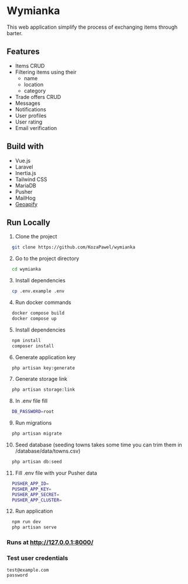 # Wymianka

This web application simplify the process of exchanging items through barter.

## Features

-   Items CRUD
-   Filtering items using their
    -   name
    -   location
    -   category
-   Trade offers CRUD
-   Messages
-   Notifications
-   User profiles
-   User rating
-   Email verification

## Build with

-   Vue.js
-   Laravel
-   Inertia.js
-   Tailwind CSS
-   MariaDB
-   Pusher
-   MailHog
-   [Geoapify](https://www.geoapify.com/download-all-the-cities-towns-villages/)

## Run Locally

1. Clone the project

```bash
  git clone https://github.com/KozaPawel/wymianka
```

2. Go to the project directory

```bash
  cd wymianka
```

3. Install dependencies

```bash
  cp .env.example .env
```

4. Run docker commands

```bash
  docker compose build
  docker compose up
```

5. Install dependencies

```bash
  npm install
  composer install
```

6. Generate application key

```bash
  php artisan key:generate
```

7. Generate storage link

```bash
  php artisan storage:link
```

8. In .env file fill

```bash
  DB_PASSWORD=root
```

9. Run migrations

```bash
  php artisan migrate
```

10. Seed database (seeding towns takes some time you can trim them in /database/data/towns.csv)

```bash
  php artisan db:seed
```

11. Fill .env file with your Pusher data

```bash
  PUSHER_APP_ID=
  PUSHER_APP_KEY=
  PUSHER_APP_SECRET=
  PUSHER_APP_CLUSTER=
```

12. Run application

```bash
  npm run dev
  php artisan serve
```

### Runs at http://127.0.0.1:8000/

### Test user credentials

```
test@example.com
password
```
